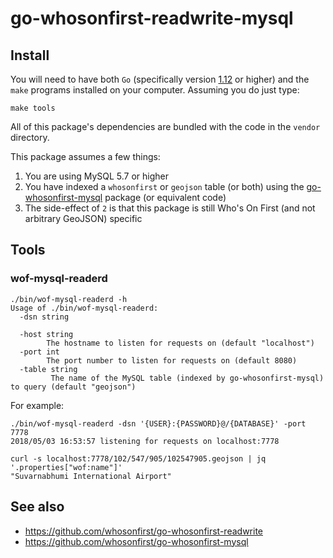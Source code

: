 # go-whosonfirst-readwrite-mysql

## Install

You will need to have both `Go` (specifically version [1.12](https://golang.org/dl/) or higher) and the `make` programs installed on your computer. Assuming you do just type:

```
make tools
```

All of this package's dependencies are bundled with the code in the `vendor` directory.

This package assumes a few things:

1. You are using MySQL 5.7 or higher
2. You have indexed a `whosonfirst` or `geojson` table (or both) using the [go-whosonfirst-mysql](https://github.com/whosonfirst/go-whosonfirst-mysql) package (or equivalent code)
3. The side-effect of `2` is that this package is still Who's On First (and not arbitrary GeoJSON) specific

## Tools

### wof-mysql-readerd

```
./bin/wof-mysql-readerd -h
Usage of ./bin/wof-mysql-readerd:
  -dsn string
       
  -host string
    	The hostname to listen for requests on (default "localhost")
  -port int
    	The port number to listen for requests on (default 8080)
  -table string
    	 The name of the MySQL table (indexed by go-whosonfirst-mysql) to query (default "geojson")
```

For example:

```
./bin/wof-mysql-readerd -dsn '{USER}:{PASSWORD}@/{DATABASE}' -port 7778
2018/05/03 16:53:57 listening for requests on localhost:7778

curl -s localhost:7778/102/547/905/102547905.geojson | jq '.properties["wof:name"]'
"Suvarnabhumi International Airport"
```

## See also

* https://github.com/whosonfirst/go-whosonfirst-readwrite
* https://github.com/whosonfirst/go-whosonfirst-mysql
